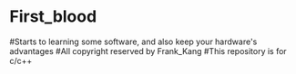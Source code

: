 # First_blood
#Starts to learning some software, and also keep your hardware's advantages
#All copyright reserved by Frank_Kang
#This repository is for c/c++
